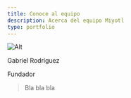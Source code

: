 ```yaml
---
title: Conoce al equipo
description: Acerca del equipo Miyotl
type: portfolio
---
```


<div class="testimonial-container">
  <img class="rounded-img" src="/images/icon-full.png" alt="Alt" title="Title" />
  <p class="testimonial-name">Gabriel Rodríguez</p>
  <p class="testimonial-role">Fundador</p>
  <blockquote class="testimonial-text">Bla bla bla</blockquote>
</div>
